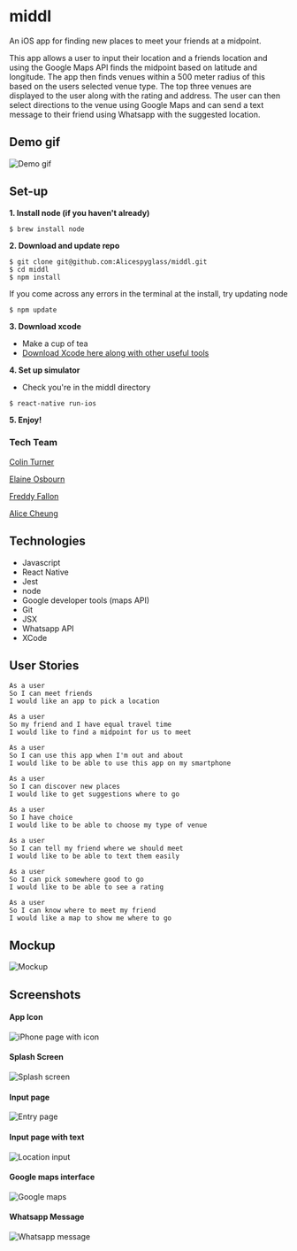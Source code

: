 # middl

An iOS app for finding new places to meet your friends at a midpoint.

This app allows a user to input their location and a friends location and using the Google Maps API finds the midpoint based on latitude and longitude. The app then finds venues within a 500 meter radius of this based on the users selected venue type. The top three venues are displayed to the user along with the rating and address. The user can then select directions to the venue using Google Maps and can send a text message to their friend using Whatsapp with the suggested location.


## Demo gif

![Demo gif](./src/assets/demo.gif)


## Set-up
**1. Install node (if you haven't already)**
```
$ brew install node
```
**2. Download and update repo**
```
$ git clone git@github.com:Alicespyglass/middl.git
$ cd middl
$ npm install
```
If you come across any errors in the terminal at the install, try updating node
```
$ npm update
```

**3. Download xcode**

- Make a cup of tea
- [Download Xcode here along with other useful tools](http://www.preparetocode.io/pick-your-os/)

**4. Set up simulator**

- Check you're in the middl directory

```
$ react-native run-ios
```

**5. Enjoy!**


### Tech Team
[Colin Turner](https://github.com/colinturner)

[Elaine Osbourn](https://github.com/kittysquee)

[Freddy Fallon](https://github.com/freddyfallon)

[Alice Cheung](https://github.com/Alicespyglass)

## Technologies
- Javascript
- React Native
- Jest
- node
- Google developer tools (maps API)
- Git
- JSX
- Whatsapp API
- XCode

## User Stories

```
As a user
So I can meet friends
I would like an app to pick a location

As a user
So my friend and I have equal travel time
I would like to find a midpoint for us to meet

As a user
So I can use this app when I'm out and about
I would like to be able to use this app on my smartphone

As a user
So I can discover new places
I would like to get suggestions where to go

As a user
So I have choice
I would like to be able to choose my type of venue

As a user
So I can tell my friend where we should meet
I would like to be able to text them easily

As a user
So I can pick somewhere good to go
I would like to be able to see a rating

As a user
So I can know where to meet my friend
I would like a map to show me where to go
```

## Mockup

![Mockup](http://i.imgur.com/5BDkcOt.png)

## Screenshots

#### App Icon

![iPhone page with icon](http://i.imgur.com/IkamGI4.png)

#### Splash Screen

![Splash screen](http://i.imgur.com/hKCvoU0.png)

#### Input page

![Entry page](http://i.imgur.com/y6nMucS.png)

#### Input page with text

![Location input](http://i.imgur.com/1Sa6r73.png)

#### Google maps interface

![Google maps](http://i.imgur.com/gHU83Rr.png)

#### Whatsapp Message

![Whatsapp message](http://i.imgur.com/9jKctcZ.png)
